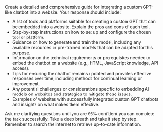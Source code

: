 Create a detailed and comprehensive guide for integrating a custom GPT-like chatbot into a website. Your response should include:

- A list of tools and platforms suitable for creating a custom GPT that can be embedded into a website. Explain the pros and cons of each tool.
- Step-by-step instructions on how to set up and configure the chosen tool or platform.
- Guidance on how to generate and train the model, including any available resources or pre-trained models that can be adapted for this purpose.
- Information on the technical requirements or prerequisites needed to embed the chatbot on a website (e.g., HTML, JavaScript knowledge, API access).
- Tips for ensuring the chatbot remains updated and provides effective responses over time, including methods for continual learning or improvement.
- Any potential challenges or considerations specific to embedding AI models on websites and strategies to mitigate these issues.
- Examples of websites with successfully integrated custom GPT chatbots and insights on what makes them effective.

Ask me clarifying questions until you are 95% confident you can complete the task successfully. Take a deep breath and take it step by step. Remember to search the internet to retrieve up-to-date information.